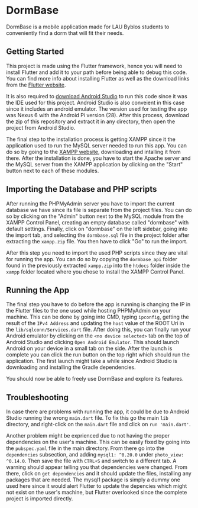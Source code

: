 # DormBase

DormBase is a mobile application made for LAU Byblos students to conveniently find a dorm that will fit their needs.

## Getting Started

This project is made using the Flutter framework, hence you will need to install Flutter and add it to your path before being able to debug this code. You can find more info about installing Flutter as well as the download links from the [Flutter website](https://flutter.dev/).

It is also required to [download Android Studio](https://developer.android.com/studio) to run this code since it was the IDE used for this project. Android Studio is also conveient in this case since it includes an android emulator. The version used for testing the app was Nexus 6 with the Android Pi version (28). After this process, download the zip of this repository and extract it in any directory, then open the project from Android Studio.

The final step to the installation process is getting XAMPP since it the application used to run the MySQL server needed to run this app. You can do so by going to the [XAMPP website](https://www.apachefriends.org/download.html), downloading and intalling it from there. After the installation is done, you have to start the Apache server and the MySQL server from the XAMPP application by clicking on the "Start" button next to each of these modules.

 ## Importing the Database and PHP scripts

After running the PHPMyAdmin server you have to import the current database we have since its file is separate from the project files. You can do so by clicking on the "Admin" button next to the MySQL module from the XAMPP Control Panel, creating an empty database called "dormbase" with default settings. Finally, click on "dormbase" on the left sidebar, going into the import tab, and selecting the `dormbase.sql` file in the project folder after extracting the `xampp.zip` file. You then have to click "Go" to run the import.

After this step you need to import the used PHP scripts since they are vital for running the app. You can do so by copying the `dormbase_api` folder found in the previously extracted `xampp.zip` into the `htdocs` folder inside the `xampp` folder located where you chose to install the XAMPP Control Panel.

 ## Running the App

 The final step you have to do before the app is running is changing the IP in the Flutter files to the one used while hosting PHPMyAdmin on your machine. This can be done by going into CMD, typing `ipconfig`, getting the result of the `IPv4 Address` and updating the `host` value of the ROOT Uri in the `lib/sqlconn/Services.dart` file. After doing this, you can finally run your Android emulator by clicking on the `<no device selected>` tab on the top of Android Studio and clicking `Open Android Emulator`. This should launch Android on your device in a small tab on the side. After the launch is complete you can click the run button on the top right which should run the application. The first launch might take a while since Android Studio is downloading and installing the Gradle dependencies.

 You should now be able to freely use DormBase and explore its features.

 ## Troubleshooting

 In case there are problems with running the app, it could be due to Android Studio running the wrong `main.dart` file. To fix this go the main `lib` directory, and right-click on the `main.dart` file and click on `run 'main.dart'`.

 Another problem might be exprienced due to not having the proper dependencies on the user's machine. This can be easily fixed by going into the `pubspec.yaml` file in the main directory. From there go into the `dependencies` subsection, and adding `mysql1: ^0.20.0` under `photo_view: ^0.14.0`. Then save the file with `CTRL+S` and switch to a different tab. A warning should appear telling you that dependencies were changed. From there, click on `get dependencies` and it should update the files, installing any packages that are needed. The mysql1 package is simply a dummy one used here since it would alert Flutter to update the depencies which might not exist on the user's machine, but Flutter overlooked since the complete project is imported directly.